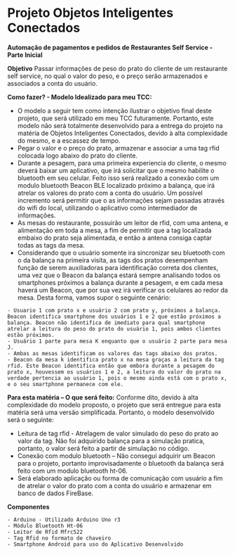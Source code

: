 # Projeto Objetos Inteligentes Conectados
**Automação de pagamentos e pedidos de Restaurantes Self Service - Parte Inicial**

**Objetivo**
Passar informações de peso do prato do cliente de um restaurante self service, no qual o valor do peso, e o preço serão armazenados e associados a conta do usuário.

**Como fazer? - Modelo Idealizado para meu TCC:**
- O modelo a seguir tem como intenção ilustrar o objetivo final deste projeto, que será utilizado em meu TCC futuramente. Portanto, este modelo não será totalmente desenvolvido para a entrega do projeto na matéria de Objetos Inteligentes Conectados, devido à alta complexidade do mesmo, e a escassez de tempo.
- Pegar o valor e o preço do prato, armazenar e associar a uma tag rfid colocada logo abaixo do prato do cliente. 
- Durante a pesagem, para uma primeira experiencia do cliente, o mesmo deverá baixar um aplicativo, que irá solicitar que o mesmo habilite o bluetooth em seu celular. Feito isso será realizado a conexão com um modulo bluetooth Beacon BLE localizado próximo a balança, que irá atrelar os valores do prato com a conta do usuário. Um possível incremento será permitir que o as informações sejam passadas através do wifi do local, utilizando o aplicativo como intermediador de informações.
- As mesas do restaurante, possuirão um leitor de rfid, com uma antena, e alimentação em toda a mesa, a fim de permitir que a tag localizada embaixo do prato seja alimentada, e então a antena consiga captar todas as tags da mesa.
- Considerando que o usuário somente ira sincronizar seu bluetooth com o da balança na primeira visita, as tags dos pratos desempenham função de serem auxiliadoras para identificação correta dos clientes, uma vez que o Beacon da balança estará sempre analisando todos os smartphones próximos a balança durante a pesagem, e em cada mesa haverá um Beacon, que por sua vez irá verificar os celulares ao redor da mesa.
Desta forma, vamos supor o seguinte cenário:
```
- Usuario 1 com prato x e usuário 2 com prato y, próximos a balança. Beacon identifica smartphone dos usuários 1 e 2 que estão próximos a balança. Beacon não identifica de imediato para qual smartphone atrelar a leitura do peso do prato do usuário 1, pois ambos clientes estão próximos.
- Usuário 1 parte para mesa K enquanto que o usuário 2 parte para mesa J.
- Ambas as mesas identificam os valores das tags abaixo dos pratos.
- Beacon da mesa k identifica prato x na mesa graças a leitura da tag rfid. Este Beacon identifica então que embora durante a pesagem do prato x, houvessem os usuários 1 e 2, a leitura do valor do prato na verdade pertencia ao usuário 1, pois o mesmo ainda está com o prato x, e o seu smartphone permanece com ele.
```
**Para esta matéria – O que será feito:**
Conforme dito, devido à alta complexidade do modelo proposto, o projeto que será entregue para esta matéria será uma versão simplificada.
Portanto, o modelo desenvolvido será o seguinte:
- Leitura de tag rfid - Atrelagem de valor simulado do peso do prato ao valor da tag. Não foi adquirido balança para a simulação pratica, portanto, o valor será feito a partir de simulação no código.
- Conexão com modulo bluetooth – Não consegui adquirir um Beacon para o projeto, portanto improvisadamente o bluetooth da balança será feito com um modulo bluetooth ht-06. 
- Será elaborado aplicação ou forma de comunicação com usuário a fim de atrelar o valor do prato com a conta do usuário e armazenar em banco de dados FireBase.

**Componentes**

```
- Arduino - Utilizado Arduino Uno r3
- Módulo Bluetooth Ht-06
- Leitor de Rfid Mfrc522 
- Tag Rfid no formato de chaveiro
- Smartphone Android para uso do Aplicativo Desenvolvido
```
